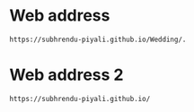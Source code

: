 # Web address
`https://subhrendu-piyali.github.io/Wedding/.`
# Web address 2
`https://subhrendu-piyali.github.io/`
